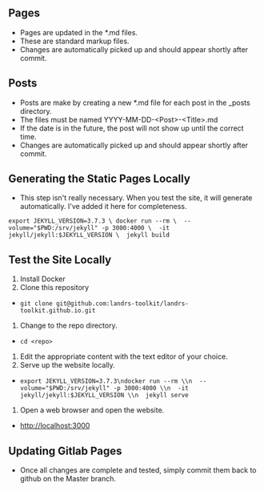 ## Pages
- Pages are updated in the \*.md files.
- These are standard markup files.
- Changes are automatically picked up and should appear shortly after commit.

## Posts
- Posts are make by creating a new \*.md file for each post in the \_posts directory.
- The files must be named YYYY-MM-DD-\<Post\>-\<Title\>.md
- If the date is in the future, the post will not show up until the correct time.
- Changes are automatically picked up and should appear shortly after commit.

## Generating the Static Pages Locally
- This step isn't really necessary. When you test the site, it will generate automatically. I've added it here for completeness.
```
export JEKYLL_VERSION=3.7.3 \ docker run --rm \  --volume="$PWD:/srv/jekyll" -p 3000:4000 \  -it jekyll/jekyll:$JEKYLL_VERSION \  jekyll build

```

## Test the Site Locally
1. Install Docker
1. Clone this repository
  - `git clone git@github.com:landrs-toolkit/landrs-toolkit.github.io.git`
1. Change to the repo directory.
  - `cd <repo>`
1. Edit the appropriate content with the text editor of your choice.
1. Serve up the website locally.
  - `export JEKYLL_VERSION=3.7.3\ndocker run --rm \\n  --volume="$PWD:/srv/jekyll" -p 3000:4000 \\n  -it jekyll/jekyll:$JEKYLL_VERSION \\n  jekyll serve`
1. Open a web browser and open the website.
  - [http://localhost:3000](http://localhost:3000)

## Updating Gitlab Pages
- Once all changes are complete and tested, simply commit them back to github on the Master branch.
